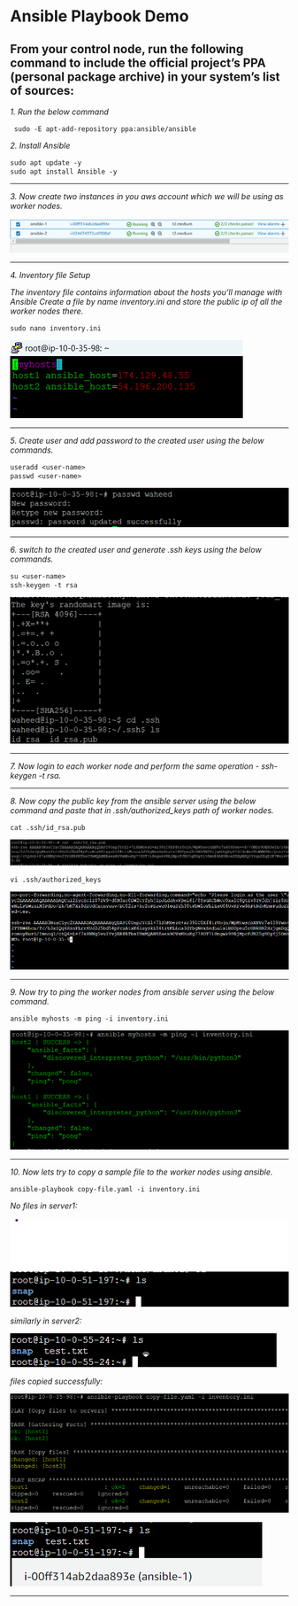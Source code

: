 # Ansible Playbook Demo

## From your control node, run the following command to include the official project’s PPA (personal package archive) in your system’s list of sources:

*1. Run the below command*<br>

     sudo -E apt-add-repository ppa:ansible/ansible

*2. Install Ansible*<br>

    sudo apt update -y
    sudo apt install Ansible -y

<hr>

*3. Now create two instances in you aws account which we will be using as worker nodes.*<br>

![Alt text](./images/instance-creation.png)

<hr>

*4. Inventory file Setup*<br>

*The inventory file contains information about the hosts you’ll manage with Ansible*
*Create a file by name inventory.ini and store the public ip of all the worker nodes there.*

    sudo nano inventory.ini

![Alt text](./images/inventoryini.png)<br>

<hr>

*5. Create user and add password to the created user using the below commands.*<br>

    useradd <user-name>
    passwd <user-name>

![Alt text](./images/useradd.png)

<hr>

*6. switch to the created user and generate .ssh keys using the below commands.*<br>

    su <user-name>
    ssh-keygen -t rsa

![Alt text](./images/ssh-main.png)

<hr>

*7. Now login to each worker node and perform the same operation - ssh-keygen -t rsa.*<br>

<hr>

*8. Now copy the public key from the ansible server using the below command and paste that in .ssh/authorized_keys path of worker nodes.*<br>

    cat .ssh/id_rsa.pub

![Alt text](./images/idrsapub.png)

    vi .ssh/authorized_keys

![Alt text](./images/authorisedleys.png)

<hr>

*9. Now try to ping the worker nodes from ansible server using the below command.*<br>

    ansible myhosts -m ping -i inventory.ini

![Alt text](./images/ping.png)

<hr>

*10. Now lets try to copy a sample file to the worker nodes using ansible.*<br>

    ansible-playbook copy-file.yaml -i inventory.ini

*No files in server1:*<br>

![Alt text](./images/server1root.png)

*similarly in server2:*<br>

![Alt text](./images/server2root.png)

*files copied successfully:*

![Alt text](./images/copy-files.png)

![Alt text](./images/filesinserver.png)

<hr>

